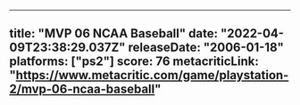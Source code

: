 
---
title: "MVP 06 NCAA Baseball"
date: "2022-04-09T23:38:29.037Z"
releaseDate: "2006-01-18"
platforms: ["ps2"]
score: 76
metacriticLink: "https://www.metacritic.com/game/playstation-2/mvp-06-ncaa-baseball"
---
